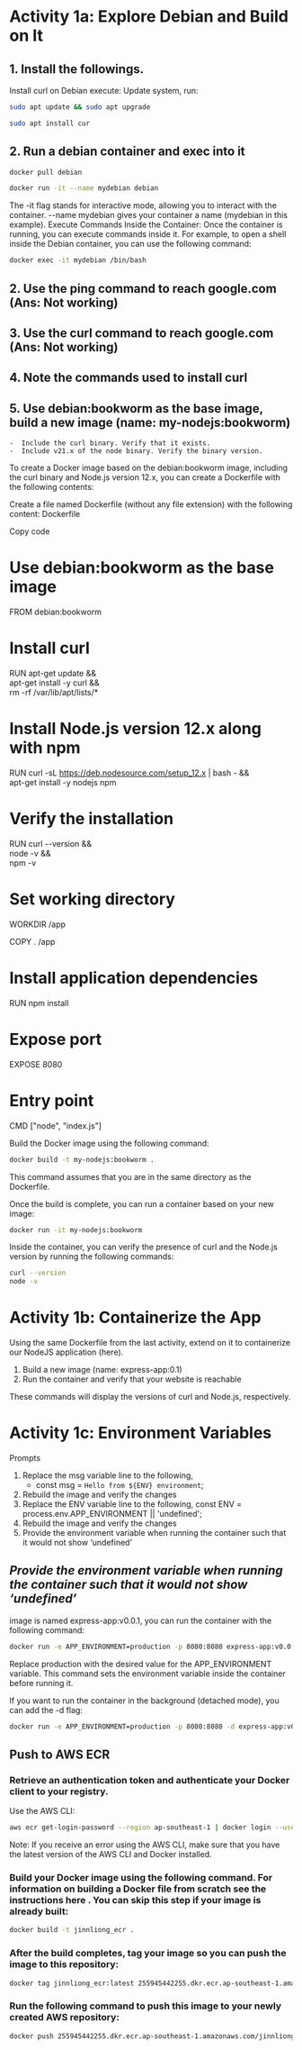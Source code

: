 # Activity 1a: Explore Debian and Build on It
## 1. Install the followings.
Install curl on Debian
execute: 
Update system, run: 

```sh
sudo apt update && sudo apt upgrade
```

```sh
sudo apt install cur
```

## 2. Run a debian container and exec into it
```sh
docker pull debian
```

```sh
docker run -it --name mydebian debian
```

The -it flag stands for interactive mode, allowing you to interact with the container.
--name mydebian gives your container a name (mydebian in this example).
Execute Commands Inside the Container:
Once the container is running, you can execute commands inside it. For example, to open a shell inside the Debian container, you can use the following command:

```sh
docker exec -it mydebian /bin/bash
```
## 2. Use the ping command to reach google.com (Ans: Not working)
## 3. Use the curl command to reach google.com (Ans: Not working)
## 4. Note the commands used to install curl
## 5. Use debian:bookworm as the base image, build a new image (name: my-nodejs:bookworm)
    -  Include the curl binary. Verify that it exists.
    -  Include v21.x of the node binary. Verify the binary version.

To create a Docker image based on the debian:bookworm image, including the curl binary and Node.js version 12.x, you can create a Dockerfile with the following contents:

Create a file named Dockerfile (without any file extension) with the following content:
Dockerfile

Copy code

# Use debian:bookworm as the base image
FROM debian:bookworm

# Install curl
RUN apt-get update && \
    apt-get install -y curl && \
    rm -rf /var/lib/apt/lists/*

# Install Node.js version 12.x along with npm
RUN curl -sL https://deb.nodesource.com/setup_12.x | bash - && \
    apt-get install -y nodejs npm

# Verify the installation
RUN curl --version && \
    node -v && \
    npm -v

# Set working directory
WORKDIR /app

COPY . /app

# Install application dependencies
RUN npm install

# Expose port
EXPOSE 8080

# Entry point
CMD ["node", "index.js"]

Build the Docker image using the following command:
```sh
docker build -t my-nodejs:bookworm .
```

This command assumes that you are in the same directory as the Dockerfile.

Once the build is complete, you can run a container based on your new image:
```sh
docker run -it my-nodejs:bookworm
```

Inside the container, you can verify the presence of curl and the Node.js version by running the following commands:
```sh
curl --version
node -v
```

# Activity 1b: Containerize the App
Using the same Dockerfile from the last activity, extend on it to containerize our NodeJS application (here).

1. Build a new image (name: express-app:0.1)
2. Run the container and verify that your website is reachable

These commands will display the versions of curl and Node.js, respectively.

# Activity 1c: Environment Variables
Prompts
1. Replace the msg variable line to the following,
    - const msg = `Hello from ${ENV} environment`;
2. Rebuild the image and verify the changes
3. Replace the ENV variable line to the following,
    const ENV = process.env.APP_ENVIRONMENT || 'undefined';
4. Rebuild the image and verify the changes
5. Provide the environment variable when running the container such that it would not show ‘undefined’

## _Provide the environment variable when running the container such that it would not show ‘undefined’_
image is named express-app:v0.0.1, you can run the container with the following command:

```sh
docker run -e APP_ENVIRONMENT=production -p 8080:8080 express-app:v0.0.1
```

Replace production with the desired value for the APP_ENVIRONMENT variable. This command sets the environment variable inside the container before running it.

If you want to run the container in the background (detached mode), you can add the -d flag:

```sh
docker run -e APP_ENVIRONMENT=production -p 8080:8080 -d express-app:v0.0.1
```

## Push to AWS ECR

### Retrieve an authentication token and authenticate your Docker client to your registry.
Use the AWS CLI:
```sh
aws ecr get-login-password --region ap-southeast-1 | docker login --username AWS --password-stdin 255945442255.dkr.ecr.ap-southeast-1.amazonaws.com
```
Note: If you receive an error using the AWS CLI, make sure that you have the latest version of the AWS CLI and Docker installed.

### Build your Docker image using the following command. For information on building a Docker file from scratch see the instructions here . You can skip this step if your image is already built:
```sh
docker build -t jinnliong_ecr .
```
### After the build completes, tag your image so you can push the image to this repository:

```sh
docker tag jinnliong_ecr:latest 255945442255.dkr.ecr.ap-southeast-1.amazonaws.com/jinnliong_ecr:latest
```

### Run the following command to push this image to your newly created AWS repository:
```sh
docker push 255945442255.dkr.ecr.ap-southeast-1.amazonaws.com/jinnliong_ecr:latest
```
